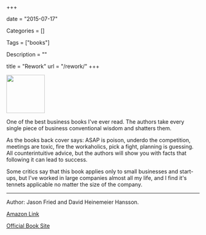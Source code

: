 +++

date = "2015-07-17"

Categories = []

Tags = ["books"]

Description = ""

title = "Rework"
url = "/rework/"
+++



<img src="/images/rework.jpg" width="100px">

One of the best business books I've ever read. The authors take every single piece of business conventional wisdom and shatters them.

<!--more-->

As the books back cover says: ASAP is poison, underdo the competition, meetings are toxic, fire the workaholics, pick a fight, planning is guessing. All counterintuitive advice, but the authors will show you with facts that following it can lead to success.

Some critics say that this book applies only to small businesses and start-ups, but I've worked in large companies almost all my life, and I find it's tennets applicable no matter the size of the company.

---------

Author: Jason Fried and David Heinemeier Hansson.

[Amazon Link](http://amzn.to/1OfzO06)

[Official Book Site](https://37signals.com/rework/)

